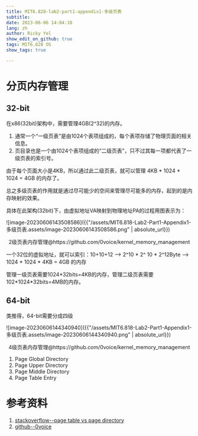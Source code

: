 ```yaml
---
title: MIT6.828-lab2-part1-appendix1-多级页表
subtitle: 
date: 2023-06-06 14:04:10
lang: zh
author: Ricky Yel
show_edit_on_github: true
tags: MIT6.828 OS
show_tags: true

---
```


<!--more-->

# 分页内存管理

## 32-bit

在x86(32bit)架构中，需要管理4GB(2^32)的内存。

1. 通常一个“一级页表”是由1024个表项组成的，每个表项存储了物理页面的相关信息。
2. 页目录也是一个由1024个表项组成的“二级页表”，只不过其每一项都代表了一级页表的索引号。

由于每个页面大小是4KB，所以通过此二级页表，就可以管理 4KB \* 1024 \* 1024 = 4GB 的内存了。

总之多级页表的作用就是通过尽可能少的空间来管理尽可能多的内存，起到的是内存映射的效果。

具体在此架构(32bit)下，由虚拟地址VA映射到物理地址PA的过程用图表示为：

![image-20230606143508586]({{"/assets/MIT6.818-Lab2-Part1-Appendix1-多级页表.assets/image-20230606143508586.png" | absolute_url}})

<center>2级页表内存管理@https://github.com/0voice/kernel_memory_management</center>

一个32位的虚拟地址，就可以索引：10+10+12 --> 2^10 \* 2^ 10 \* 2^12Byte --> 1024 \* 1024 \* 4KB = 4GB 的内存

管理一级页表需要1024\*32bits=4KB的内存，管理二级页表需要 102\*1024\*32bits=4MB的内存。

## 64-bit

类推得，64-bit需要分成四级

![image-20230606144340940]({{"/assets/MIT6.818-Lab2-Part1-Appendix1-多级页表.assets/image-20230606144340940.png" | absolute_url}})

<center>4级页表内存管理@https://github.com/0voice/kernel_memory_management</center>

1. Page Global Directory
2. Page Upper Directory
3. Page Middle Directory
4. Page Table Entry

# 参考资料

1. [stackoverflow--page table vs page directory](https://stackoverflow.com/questions/29945171/difference-between-page-table-and-page-directory)
2. [github--0voice](https://github.com/0voice/kernel_memory_management/blob/main/✍%20文章/一文带你了解，虚拟内存、内存分页、分段、段页式内存管理.md)

